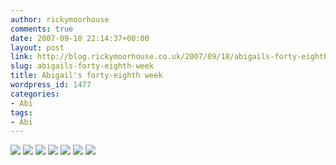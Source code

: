 ```yaml
---
author: rickymoorhouse
comments: true
date: 2007-09-18 22:14:37+00:00
layout: post
link: http://blog.rickymoorhouse.co.uk/2007/09/18/abigails-forty-eighth-week/
slug: abigails-forty-eighth-week
title: Abigail's forty-eighth week
wordpress_id: 1477
categories:
- Abi
tags:
- Abi
---
```



[![ ](http://samespirit.net/ricky/images/365/2007-09-02a.png)](http://samespirit.net/ricky/images/365/big/2007-09-02a.jpg)
[![ ](http://samespirit.net/ricky/images/365/2007-09-02b.png)](http://samespirit.net/ricky/images/365/big/2007-09-02b.jpg)
[![ ](http://samespirit.net/ricky/images/365/2007-09-02c.png)](http://samespirit.net/ricky/images/365/big/2007-09-02c.jpg)
[![ ](http://samespirit.net/ricky/images/365/2007-09-02d.png)](http://samespirit.net/ricky/images/365/big/2007-09-02d.jpg)
[![ ](http://samespirit.net/ricky/images/365/2007-09-02e.png)](http://samespirit.net/ricky/images/365/big/2007-09-02e.jpg)
[![ ](http://samespirit.net/ricky/images/365/2007-09-02f.png)](http://samespirit.net/ricky/images/365/big/2007-09-02f.jpg)
[![ ](http://samespirit.net/ricky/images/365/2007-09-02g.png)](http://samespirit.net/ricky/images/365/big/2007-09-02g.jpg)

